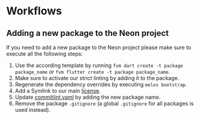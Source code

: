 # Workflows

## Adding a new package to the Neon project

If you need to add a new package to the Neon project please make sure to execute all the following steps:
1. Use the according template by running `fvm dart create -t package package_name` or `fvm flutter create -t package package_name`.
2. Make sure to activate our strict linting by adding it to the package.
3. Regenerate the dependency overrides by executing `melos bootstrap`.
4. Add a Symlink to our main [license](../assets/AGPL-3.0.txt).
5. Update [commitlint.yaml](../commitlint.yaml) by adding the new package name.
6. Remove the package `.gitignore` (a global `.gitignore` for all packages is used instead).
